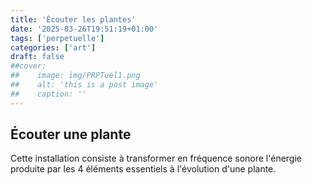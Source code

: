 ```yaml
---
title: 'Écouter les plantes'
date: '2025-03-26T19:51:19+01:00'
tags: ['perpetuelle']
categories: ['art']
draft: false
##cover:
##    image: img/PRPTuel1.png
##    alt: 'this is a post image'
##    caption: ''
---
```


## Écouter une plante

Cette installation consiste à transformer en fréquence sonore l'énergie produite par les 4 éléments  essentiels à l'évolution d'une plante. 
